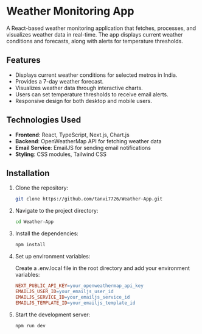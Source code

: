 # Weather Monitoring App

A React-based weather monitoring application that fetches, processes, and visualizes weather data in real-time. The app displays current weather conditions and forecasts, along with alerts for temperature thresholds.

## Features

- Displays current weather conditions for selected metros in India.
- Provides a 7-day weather forecast.
- Visualizes weather data through interactive charts.
- Users can set temperature thresholds to receive email alerts.
- Responsive design for both desktop and mobile users.

## Technologies Used

- **Frontend**: React, TypeScript, Next.js, Chart.js
- **Backend**: OpenWeatherMap API for fetching weather data
- **Email Service**: EmailJS for sending email notifications
- **Styling**: CSS modules, Tailwind CSS

## Installation

1. Clone the repository:
   ```bash
   git clone https://github.com/tanvi7726/Weather-App.git

2. Navigate to the project directory:
   ```bash
   cd Weather-App

3. Install the dependencies:
    ```bash
    npm install
    
4. Set up environment variables:
    
    Create a .env.local file in the root directory and add your environment variables:
    ````makefile
    NEXT_PUBLIC_API_KEY=your_openweathermap_api_key
    EMAILJS_USER_ID=your_emailjs_user_id
    EMAILJS_SERVICE_ID=your_emailjs_service_id
    EMAILJS_TEMPLATE_ID=your_emailjs_template_id
    
5. Start the development server:

    ```bash
    npm run dev
   

